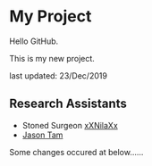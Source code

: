 # My Project

Hello GitHub.

This is my new project.

last updated: 23/Dec/2019

## Research Assistants

* Stoned Surgeon [xXNilaXx](http://github.com/xXNILAXx)
* [Jason Tam](http://github.com)

Some changes occured at below......